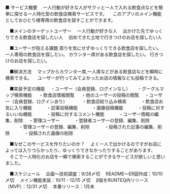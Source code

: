 ■ サービス概要
　一人行動が好きな人がサクッと一人で入れる飲食点などを簡単に探せる一人特化型の飲食店検索サービスです。
　このアプリのメイン機能としておひとり様専用の飲食店を探すことができます。

　■メインのターゲットユーザー
　一人行動が好きな人
　出かけた先でゆっくりできる飲食店を探したい人
　初めてきた土地で行きつけのお店を探したい人

　■ユーザーが抱える課題
  周りを気にせずゆっくりできる飲食店を探したい。
  一人専用の飲食店を探したい。
  カウンター席がある飲食店を探したい。
  行きつけのお店を探したい。

　■解決方法
　マップからカウンター席,一人席などがある飲食店などを瞬時に検索できる。
　ユーザーが行ってみてよかったお店の情報なども投稿できる。

　■実装予定の機能
　・ユーザー（会員登録、ログインなし）
　   ・グーグルマップ検索機能
　   ・飲食店情報閲覧
　   ・他のユーザーの投稿の閲覧
　・ユーザー（会員登録、ログインあり）
　　　・飲食店絞り込み検索
　　　・飲食店お気に入り機能
　　　・記事投稿機能
　　　・画像投稿機能
　　　・投稿に対するいいね機能
　　　・投稿に対するコメント機能
　　　・ユーザー情報の編集、削除
　・管理ユーザー
　　　・登録者ユーザーの登録、編集、削除
　　　・管理ユーザーの登録、編集、削除
　　　・投稿された記事の編集、削除
　　　・投稿された画像の削除

　■なぜこのサービスを作りたいのか？
　よく一人で出かけるのですがお店によっては入りづらかったり、ゆっくりできなかったりすることがあります、
　そこで一人特化のお店を一瞬で検索することができるサービスが欲しいと思いました。

　■スケジュール
　企画〜技術調査：9/28〆切
　README〜ER図作成：10/10 〆切
　メイン機能実装：10/11 - 12/15 〆切
　β版をRUNTEQ内リリース（MVP）：12/31 〆切
　本番リリース：1月末